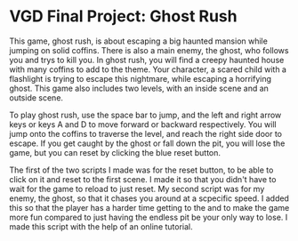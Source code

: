 # VGD Final Project: Ghost Rush
This game, ghost rush, is about escaping a big haunted mansion while jumping on solid coffins. There is also a main enemy, the ghost, who follows you and trys to kill you. In ghost rush, you will find a creepy haunted house with many coffins to add to the theme. Your character, a scared child with a flashlight is trying to escape this nightmare, while escaping a horrifying ghost. This game also includes two levels, with an inside scene and an outside scene.

To play ghost rush, use the space bar to jump, and the left and right arrow keys or keys A and D to move forward or backward respectively. You will jump onto the coffins to traverse the level, and reach the right side door to escape. If you get caught by the ghost or fall down the pit, you will lose the game, but you can reset by clicking the blue reset button.

The first of the two scripts I made was for the reset button, to be able to click on it and reset to the first scene. I made it so that you didn't have to wait for the game to reload to just reset. My second script was for my enemy, the ghost, so that it chases you around at a scpecific speed. I added this so that the player has a harder time getting to the and to make the game more fun compared to just having the endless pit be your only way to lose. I made this script with the help of an online tutorial.

